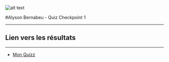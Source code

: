 ![alt text][Photo de profil]

[Photo de profil]: https://instagram.fcdg1-1.fna.fbcdn.net/v/t51.2885-19/s150x150/69784295_399569230744224_8866606382229487616_n.jpg?_nc_ht=instagram.fcdg1-1.fna.fbcdn.net&_nc_ohc=Yydvkp6ShSAAX9tn1h-&oh=85b22d3ef0d0dffaf760a3da6f0830f9&oe=5F06E248 "Photo de profil"

#Alyson Bernabeu - Quiz Checkpoint 1
***

## Lien vers les résultats 
***

 * [Mon Quizz](https://wild-quiz-client.herokuapp.com/solution/ed9735bf9a940e0f62c0dd5e9/ "Mon Quizz")
